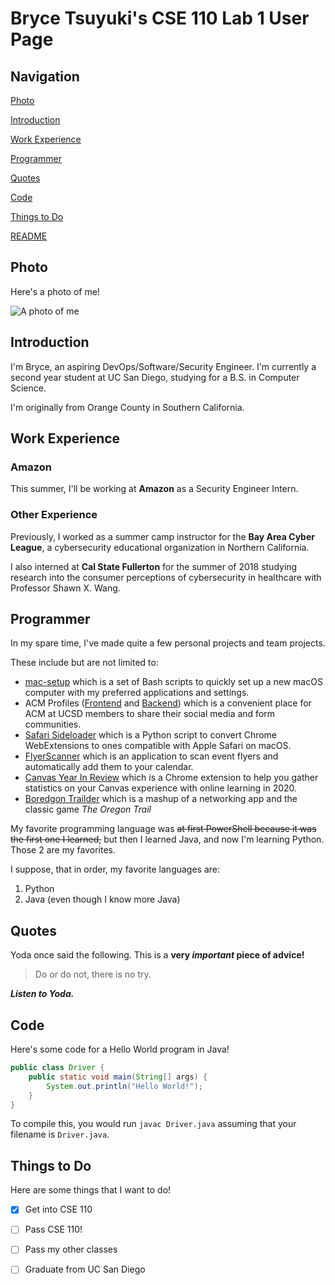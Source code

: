 # Bryce Tsuyuki's CSE 110 Lab 1 User Page

## Navigation

[Photo](#photo)

[Introduction](#Introduction)

[Work Experience](#work-experience)

[Programmer](#programmer)

[Quotes](#quotes)

[Code](#code)

[Things to Do](#things-to-do)

[README](README.md)

## Photo

Here's a photo of me!

![A photo of me](bryce.JPG)

## Introduction

I'm Bryce, an aspiring DevOps/Software/Security Engineer. I'm currently a second year student at UC San Diego, studying for a B.S. in Computer Science.

I'm originally from Orange County in Southern California.

## Work Experience

### Amazon

This summer, I'll be working at **Amazon** as a Security Engineer Intern.

### Other Experience

Previously, I worked as a summer camp instructor for the **Bay Area Cyber League**, a cybersecurity educational organization in Northern California.

I also interned at **Cal State Fullerton** for the summer of 2018 studying research into the consumer perceptions of cybersecurity in healthcare with Professor Shawn X. Wang.

## Programmer

In my spare time, I've made quite a few personal projects and team projects.

These include but are not limited to:

- [mac-setup](https://github.com/hexalellogram/mac-setup) which is a set of Bash scripts to quickly set up a new macOS computer with my preferred applications and settings.
- ACM Profiles ([Frontend](https://github.com/acmucsd/acm-profiles-ui) and [Backend](https://github.com/acmucsd/acm-profiles-api)) which is a convenient place for ACM at UCSD members to share their social media and form communities.
- [Safari Sideloader](https://github.com/hexalellogram/SafariSideloader) which is a Python script to convert Chrome WebExtensions to ones compatible with Apple Safari on macOS.
- [FlyerScanner](https://github.com/hexalellogram/FlyerScanner) which is an application to scan event flyers and automatically add them to your calendar.
- [Canvas Year In Review](https://github.com/cool00geek/canvas-year) which is a Chrome extension to help you gather statistics on your Canvas experience with online learning in 2020.
- [Boredgon Trailder](https://github.com/hexalellogram/boredgon-trailder) which is a mashup of a networking app and the classic game *The Oregon Trail*

My favorite programming language was ~~at first PowerShell because it was the first one I learned,~~ but then I learned Java, and now I'm learning Python. Those 2 are my favorites.

I suppose, that in order, my favorite languages are:

1. Python
2. Java (even though I know more Java)

## Quotes

Yoda once said the following. This is a **very _important_ piece of advice!**

> Do or do not, there is no try.

***Listen to Yoda.***

## Code

Here's some code for a Hello World program in Java!

```java
public class Driver {
    public static void main(String[] args) {
        System.out.println("Hello World!");
    }
}
```

To compile this, you would run `javac Driver.java` assuming that your filename is `Driver.java`.

## Things to Do

Here are some things that I want to do!

- [x] Get into CSE 110

- [ ] Pass CSE 110!

- [ ] Pass my other classes

- [ ] Graduate from UC San Diego
